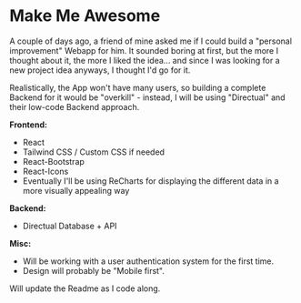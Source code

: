 # Make Me Awesome

A couple of days ago, a friend of mine asked me if I could build a "personal improvement" Webapp for him. It sounded boring at first, but the more I thought about it, the more I liked the idea... and since I was looking for a new project idea anyways, I thought I'd go for it.

Realistically, the App won't have many users, so building a complete Backend for it would be "overkill" - instead, I will be using "Directual" and their low-code Backend approach.

**Frontend:**
- React
- Tailwind CSS / Custom CSS if needed
- React-Bootstrap
- React-Icons
- Eventually I'll be using ReCharts for displaying the different data in a more visually appealing way

**Backend:**
- Directual Database + API

**Misc:**
- Will be working with a user authentication system for the first time.
- Design will probably be "Mobile first".


Will update the Readme as I code along.